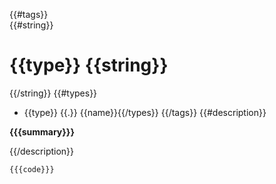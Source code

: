 {{#tags}}	
{{#string}}
# {{type}} {{string}}
{{/string}}
{{#types}}
* {{type}} {{.}} {{name}}{{/types}}
{{/tags}}
{{#description}}

<b>{{{summary}}}</b>

{{/description}}
```javascript
{{{code}}}
```